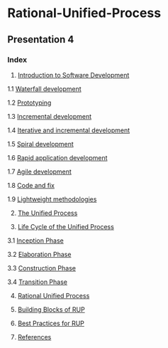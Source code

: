 # Rational-Unified-Process
## Presentation 4

### Index

1. [Introduction to Software Development](https://github.com/Krithika-Balan2290/Rational-Unified-Process/blob/master/docs/Intro_Software_development.md)

  1.1 [Waterfall development](https://github.com/Krithika-Balan2290/Rational-Unified-Process/blob/master/docs/Intro_Software_development.md)
  
  1.2 [Prototyping](https://github.com/Krithika-Balan2290/Rational-Unified-Process/blob/master/docs/Intro_Software_development.md)

  1.3 [Incremental development](https://github.com/Krithika-Balan2290/Rational-Unified-Process/blob/master/docs/Intro_Software_development.md)

  1.4 [Iterative and incremental development](https://github.com/Krithika-Balan2290/Rational-Unified-Process/blob/master/docs/Intro_Software_development.md)
  
  1.5 [Spiral development](https://github.com/Krithika-Balan2290/Rational-Unified-Process/blob/master/docs/Intro_Software_development.md)
  
  1.6 [Rapid application development](https://github.com/Krithika-Balan2290/Rational-Unified-Process/blob/master/docs/Intro_Software_development.md)
  
  1.7 [Agile development](https://github.com/Krithika-Balan2290/Rational-Unified-Process/blob/master/docs/Intro_Software_development.md)
  
  1.8 [Code and fix](https://github.com/Krithika-Balan2290/Rational-Unified-Process/blob/master/docs/Intro_Software_development.md)
  
  1.9 [Lightweight methodologies](https://github.com/Krithika-Balan2290/Rational-Unified-Process/blob/master/docs/Intro_Software_development.md)

2. [The Unified Process](https://github.com/Krithika-Balan2290/Rational-Unified-Process/blob/master/docs/unified.md)

3. [Life Cycle of the Unified Process](https://github.com/Krithika-Balan2290/Rational-Unified-Process/blob/master/docs/life_Cycle.md)

  3.1 [Inception Phase](https://github.com/Krithika-Balan2290/Rational-Unified-Process/blob/master/docs/life_Cycle.md)
  
  3.2 [Elaboration Phase](https://github.com/Krithika-Balan2290/Rational-Unified-Process/blob/master/docs/life_Cycle.md)
  
  3.3 [Construction Phase](https://github.com/Krithika-Balan2290/Rational-Unified-Process/blob/master/docs/life_Cycle.md)
  
  3.4 [Transition Phase](https://github.com/Krithika-Balan2290/Rational-Unified-Process/blob/master/docs/life_Cycle.md)
  
4. [Rational Unified Process](https://github.com/Krithika-Balan2290/Rational-Unified-Process/blob/master/docs/RUP.md)

5. [Building Blocks of RUP](https://github.com/Krithika-Balan2290/Rational-Unified-Process/blob/master/docs/building_blocks.md)

6. [Best Practices for RUP](https://github.com/Krithika-Balan2290/Rational-Unified-Process/blob/master/docs/best_Practices.md)

7. [References](https://github.com/Krithika-Balan2290/Rational-Unified-Process/blob/master/docs/refs.md)
